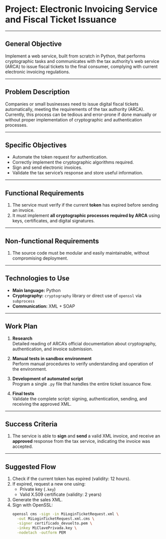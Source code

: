 # Project: Electronic Invoicing Service and Fiscal Ticket Issuance

---

## General Objective

Implement a web service, built from scratch in Python, that performs cryptographic tasks and communicates with the tax authority’s web service (ARCA) to issue fiscal tickets to the final consumer, complying with current electronic invoicing regulations.

---

## Problem Description

Companies or small businesses need to issue digital fiscal tickets automatically, meeting the requirements of the tax authority (ARCA). Currently, this process can be tedious and error-prone if done manually or without proper implementation of cryptographic and authentication processes.

---

## Specific Objectives

- Automate the token request for authentication.
- Correctly implement the cryptographic algorithms required.
- Sign and send electronic invoices.
- Validate the tax service’s response and store useful information.

---

## Functional Requirements

1. The service must verify if the current **token** has expired before sending an invoice.
2. It must implement **all cryptographic processes required by ARCA** using keys, certificates, and digital signatures.

---

## Non-functional Requirements

1. The source code must be modular and easily maintainable, without compromising deployment.

---

## Technologies to Use

- **Main language:** Python  
- **Cryptography:** `cryptography` library or direct use of `openssl` via `subprocess`  
- **Communication:** XML + SOAP  

---

## Work Plan

1. **Research**  
   Detailed reading of ARCA’s official documentation about cryptography, authentication, and invoice submission.

2. **Manual tests in sandbox environment**  
   Perform manual procedures to verify understanding and operation of the environment.

3. **Development of automated script**  
   Program a single `.py` file that handles the entire ticket issuance flow.

4. **Final tests**  
   Validate the complete script: signing, authentication, sending, and receiving the approved XML.

---

## Success Criteria

1. The service is able to **sign** and **send** a valid XML invoice, and receive an **approved** response from the tax service, indicating the invoice was accepted.

---

## Suggested Flow

1. Check if the current token has expired (validity: 12 hours).  
2. If expired, request a new one using:  
   - Private key (`.key`)  
   - Valid X.509 certificate (validity: 2 years)  
3. Generate the sales XML.  
4. Sign with OpenSSL:  
   ```bash
   openssl cms -sign -in MiLoginTicketRequest.xml \
     -out MiLoginTicketRequest.xml.cms \
     -signer certificado_devuelto.pem \
     -inkey MiClavePrivada.key \
     -nodetach -outform PEM
